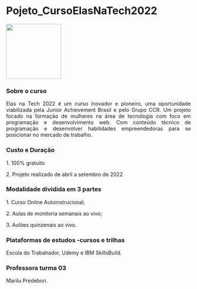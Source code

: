 # Pojeto_CursoElasNaTech2022
<img src="https://api.yourlearning.ibm.com/v3/skills/images/d153b2cc-646b-42c8-9284-762ad666160c.png?type=plan" width="150px"/>
<h3 align= "justify"> Sobre o curso </h3>
<p align="justify"> Elas na Tech 2022 é um curso inovador e pioneiro, uma oportunidade viabilizada pela Junior Achievement Brasil e pelo Grupo CCR. Um projeto focado na formação de mulheres na área de tecnologia com foco em programação e desenvolvimento web.  Com conteúdo técnico de programação e desenvolver habilidades empreendedoras para se posicionar no mercado de trabalho.
<h3 align= "justify"> Custo e Duração </h3>
<p align="justify">1. 100% gratuito 
<p align="justify">2. Projeto realizado de abril a setembro de 2022
<h3 align= "justify"> Modalidade  dividida em 3 partes </h3> 
<p align="justify">1. Curso Online Autoinstrucional; 
<p align="justify">2. Aulas de monitoria semanais ao vivo;
<p align="justify">3. Aulões quinzenais ao vivo.
<h3 align= "justify"> Plataformas de estudos -cursos e trilhas </h3> 
Escola do Trabahador, Udemy e IBM SkillsBuild.
<h3 align= "justify"> Professora turma 03 </h3> 
<p align="justify">Marilu Predebon.
